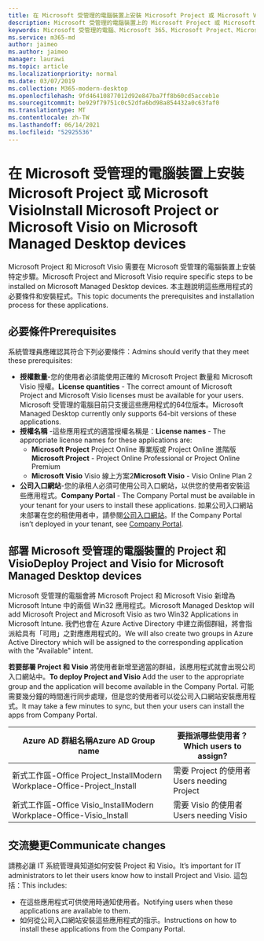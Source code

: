 ```yaml
---
title: 在 Microsoft 受管理的電腦裝置上安裝 Microsoft Project 或 Microsoft Visio
description: Microsoft 受管理的電腦裝置上的 Microsoft Project 或 Microsoft Visio 安裝資訊
keywords: Microsoft 受管理的電腦、Microsoft 365、Microsoft Project、Microsoft Visio
ms.service: m365-md
author: jaimeo
ms.author: jaimeo
manager: laurawi
ms.topic: article
ms.localizationpriority: normal
ms.date: 03/07/2019
ms.collection: M365-modern-desktop
ms.openlocfilehash: 9fd46410877012d92e847ba7ff8b60cd5acceb1e
ms.sourcegitcommit: be929f79751c0c52dfa6bd98a854432a0c63faf0
ms.translationtype: MT
ms.contentlocale: zh-TW
ms.lasthandoff: 06/14/2021
ms.locfileid: "52925536"
---
```

# <a name="install-microsoft-project-or-microsoft-visio-on-microsoft-managed-desktop-devices"></a><span data-ttu-id="ca99e-104">在 Microsoft 受管理的電腦裝置上安裝 Microsoft Project 或 Microsoft Visio</span><span class="sxs-lookup"><span data-stu-id="ca99e-104">Install Microsoft Project or Microsoft Visio on Microsoft Managed Desktop devices</span></span>

<span data-ttu-id="ca99e-105">Microsoft Project 和 Microsoft Visio 需要在 Microsoft 受管理的電腦裝置上安裝特定步驟。</span><span class="sxs-lookup"><span data-stu-id="ca99e-105">Microsoft Project and Microsoft Visio require specific steps to be installed on Microsoft Managed Desktop devices.</span></span> <span data-ttu-id="ca99e-106">本主題說明這些應用程式的必要條件和安裝程式。</span><span class="sxs-lookup"><span data-stu-id="ca99e-106">This topic documents the prerequisites and installation process for these applications.</span></span>

## <a name="prerequisites"></a><span data-ttu-id="ca99e-107">必要條件</span><span class="sxs-lookup"><span data-stu-id="ca99e-107">Prerequisites</span></span>

<span data-ttu-id="ca99e-108">系統管理員應確認其符合下列必要條件：</span><span class="sxs-lookup"><span data-stu-id="ca99e-108">Admins should verify that they meet these prerequisites:</span></span>
- <span data-ttu-id="ca99e-109">**授權數量**-您的使用者必須能使用正確的 Microsoft Project 數量和 Microsoft Visio 授權。</span><span class="sxs-lookup"><span data-stu-id="ca99e-109">**License quantities** - The correct amount of Microsoft Project and Microsoft Visio licenses must be available for your users.</span></span> <span data-ttu-id="ca99e-110">Microsoft 受管理的電腦目前只支援這些應用程式的64位版本。</span><span class="sxs-lookup"><span data-stu-id="ca99e-110">Microsoft Managed Desktop currently only supports 64-bit versions of these applications.</span></span> 
- <span data-ttu-id="ca99e-111">**授權名稱** -這些應用程式的適當授權名稱是：</span><span class="sxs-lookup"><span data-stu-id="ca99e-111">**License names** - The appropriate license names for these applications are:</span></span>
    - <span data-ttu-id="ca99e-112">**Microsoft Project** Project Online 專業版或 Project Online 進階版</span><span class="sxs-lookup"><span data-stu-id="ca99e-112">**Microsoft Project** - Project Online Professional or Project Online Premium</span></span>
    - <span data-ttu-id="ca99e-113">**Microsoft Visio** Visio 線上方案2</span><span class="sxs-lookup"><span data-stu-id="ca99e-113">**Microsoft Visio** - Visio Online Plan 2</span></span>
- <span data-ttu-id="ca99e-114">**公司入口網站**-您的承租人必須可使用公司入口網站，以供您的使用者安裝這些應用程式。</span><span class="sxs-lookup"><span data-stu-id="ca99e-114">**Company Portal** -  The Company Portal must be available in your tenant for your users to install these applications.</span></span> <span data-ttu-id="ca99e-115">如果公司入口網站未部署在您的租使用者中，請參閱[公司入口網站](company-portal.md)。</span><span class="sxs-lookup"><span data-stu-id="ca99e-115">If the Company Portal isn’t deployed in your tenant, see [Company Portal](company-portal.md).</span></span>

## <a name="deploy-project-and-visio-for-microsoft-managed-desktop-devices"></a><span data-ttu-id="ca99e-116">部署 Microsoft 受管理的電腦裝置的 Project 和 Visio</span><span class="sxs-lookup"><span data-stu-id="ca99e-116">Deploy Project and Visio for Microsoft Managed Desktop devices</span></span>
<span data-ttu-id="ca99e-117">Microsoft 受管理的電腦會將 Microsoft Project 和 Microsoft Visio 新增為 Microsoft Intune 中的兩個 Win32 應用程式。</span><span class="sxs-lookup"><span data-stu-id="ca99e-117">Microsoft Managed Desktop will add Microsoft Project and Microsoft Visio as two Win32 Applications in Microsoft Intune.</span></span> <span data-ttu-id="ca99e-118">我們也會在 Azure Active Directory 中建立兩個群組，將會指派給具有「可用」之對應應用程式的。</span><span class="sxs-lookup"><span data-stu-id="ca99e-118">We will also create two groups in Azure Active Directory which will be assigned to the corresponding application with the "Available" intent.</span></span> 

<span data-ttu-id="ca99e-119">**若要部署 Project 和 Visio** 將使用者新增至適當的群組，該應用程式就會出現公司入口網站中。</span><span class="sxs-lookup"><span data-stu-id="ca99e-119">**To deploy Project and Visio** Add the user to the appropriate group and the application will become available in the Company Portal.</span></span> <span data-ttu-id="ca99e-120">可能需要幾分鐘的時間進行同步處理，但是您的使用者可以從公司入口網站安裝應用程式。</span><span class="sxs-lookup"><span data-stu-id="ca99e-120">It may take a few minutes to sync, but then your users can install the apps from Company Portal.</span></span> 

<span data-ttu-id="ca99e-121">Azure AD 群組名稱</span><span class="sxs-lookup"><span data-stu-id="ca99e-121">Azure AD Group name</span></span> | <span data-ttu-id="ca99e-122">要指派哪些使用者？</span><span class="sxs-lookup"><span data-stu-id="ca99e-122">Which users to assign?</span></span>   
 --- | ---
<span data-ttu-id="ca99e-123">新式工作區-Office Project_Install</span><span class="sxs-lookup"><span data-stu-id="ca99e-123">Modern Workplace-Office-Project_Install</span></span> | <span data-ttu-id="ca99e-124">需要 Project 的使用者</span><span class="sxs-lookup"><span data-stu-id="ca99e-124">Users needing Project</span></span>
<span data-ttu-id="ca99e-125">新式工作區-Office Visio_Install</span><span class="sxs-lookup"><span data-stu-id="ca99e-125">Modern Workplace-Office-Visio_Install</span></span> | <span data-ttu-id="ca99e-126">需要 Visio 的使用者</span><span class="sxs-lookup"><span data-stu-id="ca99e-126">Users needing Visio</span></span>

## <a name="communicate-changes"></a><span data-ttu-id="ca99e-127">交流變更</span><span class="sxs-lookup"><span data-stu-id="ca99e-127">Communicate changes</span></span>
<span data-ttu-id="ca99e-128">請務必讓 IT 系統管理員知道如何安裝 Project 和 Visio。</span><span class="sxs-lookup"><span data-stu-id="ca99e-128">It’s important for IT administrators to let their users know how to install Project and Visio.</span></span> <span data-ttu-id="ca99e-129">這包括：</span><span class="sxs-lookup"><span data-stu-id="ca99e-129">This includes:</span></span> 
- <span data-ttu-id="ca99e-130">在這些應用程式可供使用時通知使用者。</span><span class="sxs-lookup"><span data-stu-id="ca99e-130">Notifying users when these applications are available to them.</span></span> 
- <span data-ttu-id="ca99e-131">如何從公司入口網站安裝這些應用程式的指示。</span><span class="sxs-lookup"><span data-stu-id="ca99e-131">Instructions on how to install these applications from the Company Portal.</span></span>
